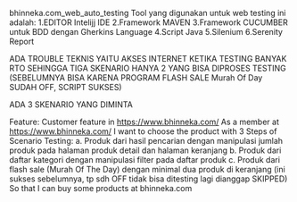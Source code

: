 
bhinneka.com_web_auto_testing
Tool yang digunakan untuk web testing ini adalah: 
1.EDITOR Intelijj IDE 
2.Framework MAVEN 
3.Framework CUCUMBER untuk BDD dengan Gherkins Language 
4.Script Java 5.Silenium 
6.Serenity Report


ADA TROUBLE TEKNIS YAITU AKSES INTERNET KETIKA TESTING BANYAK RTO SEHINGGA TIGA SKENARIO 
HANYA 2 YANG BISA DIPROSES TESTING (SEBELUMNYA BISA KARENA PROGRAM FLASH SALE Murah Of Day SUDAH OFF, SCRIPT SUKSES)

ADA 3 SKENARIO YANG DIMINTA

Feature: Customer feature in https://www.bhinneka.com/ 
As a member at https://www.bhinneka.com/ 
I want to choose the product with 3 Steps of Scenario Testing: 
a. Produk dari hasil pencarian dengan manipulasi jumlah produk pada halaman produk detail dan halaman keranjang 
b. Produk dari daftar kategori dengan manipulasi filter pada daftar produk 
c. Produk dari flash sale (Murah Of The Day) dengan minimal dua produk di keranjang (ini sukses sebelumnya, tp sdh OFF tidak bisa ditesting lagi dianggap SKIPPED) So that I can buy some products at bhinneka.com
